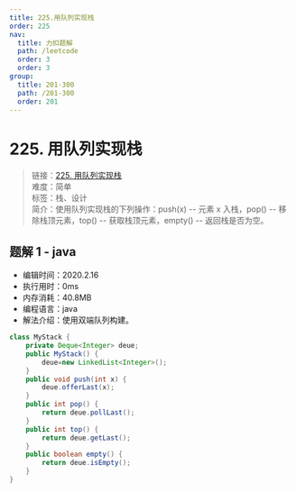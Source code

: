 ```yaml
---
title: 225.用队列实现栈
order: 225
nav:
  title: 力扣题解
  path: /leetcode
  order: 3
  order: 3
group:
  title: 201-300
  path: /201-300
  order: 201
---
```


# 225. 用队列实现栈

> 链接：[225. 用队列实现栈](https://leetcode-cn.com/problems/implement-stack-using-queues/)  
> 难度：简单  
> 标签：栈、设计  
> 简介：使用队列实现栈的下列操作：push(x) -- 元素 x 入栈，pop() -- 移除栈顶元素，top() -- 获取栈顶元素，empty() -- 返回栈是否为空。

## 题解 1 - java

- 编辑时间：2020.2.16
- 执行用时：0ms
- 内存消耗：40.8MB
- 编程语言：java
- 解法介绍：使用双端队列构建。

```java
class MyStack {
    private Deque<Integer> deue;
    public MyStack() {
        deue=new LinkedList<Integer>();
    }
    public void push(int x) {
        deue.offerLast(x);
    }
    public int pop() {
    	return deue.pollLast();
    }
    public int top() {
        return deue.getLast();
    }
    public boolean empty() {
        return deue.isEmpty();
    }
}
```

